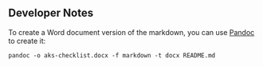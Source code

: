 ## Developer Notes

To create a Word document version of the markdown, you can use [Pandoc](https://pandoc.org/) to create it:

```
pandoc -o aks-checklist.docx -f markdown -t docx README.md
```